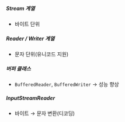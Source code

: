 ##### Stream 계열
- 바이트 단위

##### Reader / Writer 계열
- 문자 단위(유니코드 지원)

##### 버퍼 클래스
- `BufferedReader`, `BufferedWriter` → 성능 향상

##### InputStreamReader
- 바이트 → 문자 변환(디코딩)